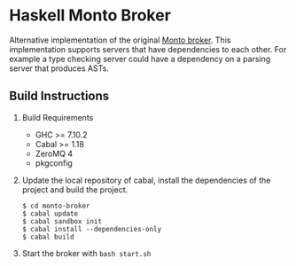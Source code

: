 Haskell Monto Broker
====================

Alternative implementation of the original [Monto broker](https://bitbucket.org/inkytonik/monto).
This implementation supports servers that have dependencies to each other. For
example a type checking server could have a dependency on a parsing server that
produces ASTs.

Build Instructions
------------------

1. Build Requirements
    * GHC >= 7.10.2
    * Cabal >= 1.18
    * ZeroMQ 4
    * pkgconfig

2. Update the local repository of cabal, install the dependencies of the
   project and build the project.

   ```shell
   $ cd monto-broker
   $ cabal update
   $ cabal sandbox init
   $ cabal install --dependencies-only
   $ cabal build
   ```

3. Start the broker with `bash start.sh`
